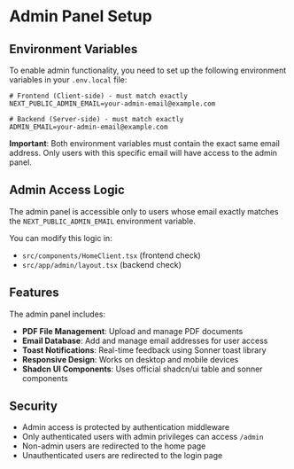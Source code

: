 # Admin Panel Setup

## Environment Variables

To enable admin functionality, you need to set up the following environment variables in your `.env.local` file:

```
# Frontend (Client-side) - must match exactly
NEXT_PUBLIC_ADMIN_EMAIL=your-admin-email@example.com

# Backend (Server-side) - must match exactly  
ADMIN_EMAIL=your-admin-email@example.com
```

**Important**: Both environment variables must contain the exact same email address. Only users with this specific email will have access to the admin panel.

## Admin Access Logic

The admin panel is accessible only to users whose email exactly matches the `NEXT_PUBLIC_ADMIN_EMAIL` environment variable.

You can modify this logic in:
- `src/components/HomeClient.tsx` (frontend check)
- `src/app/admin/layout.tsx` (backend check)

## Features

The admin panel includes:
- **PDF File Management**: Upload and manage PDF documents
- **Email Database**: Add and manage email addresses for user access
- **Toast Notifications**: Real-time feedback using Sonner toast library
- **Responsive Design**: Works on desktop and mobile devices
- **Shadcn UI Components**: Uses official shadcn/ui table and sonner components

## Security

- Admin access is protected by authentication middleware
- Only authenticated users with admin privileges can access `/admin`
- Non-admin users are redirected to the home page
- Unauthenticated users are redirected to the login page 